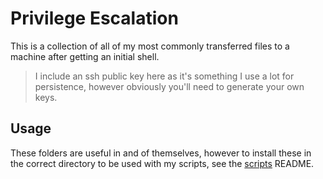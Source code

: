 # Privilege Escalation

This is a collection of all of my most commonly transferred files to a machine after getting an initial shell. 

> I include an ssh public key here as it's something I use a lot for persistence, however obviously you'll need to generate your own keys. 

## Usage

These folders are useful in and of themselves, however to install these in the correct directory to be used with my scripts, see the [scripts](/scripts/) README.